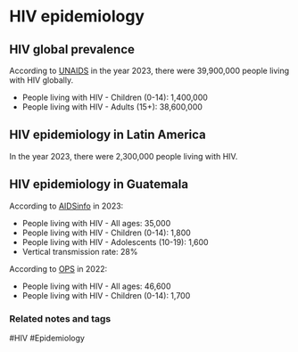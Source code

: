 # HIV epidemiology

## HIV global prevalence
According to [UNAIDS](https://www.unaids.org/sites/default/files/media_asset/UNAIDS_FactSheet_en.pdf) in the year 2023, there were 39,900,000 people living with HIV globally.
- People living with HIV - Children (0-14): 1,400,000
- People living with HIV - Adults (15+):   38,600,000 

## HIV epidemiology in Latin America
In the year 2023, there were 2,300,000 people living with HIV.


## HIV epidemiology in Guatemala
According to [AIDSinfo](https://aidsinfo.unaids.org/) in 2023:

- People living with HIV - All ages: 35,000
- People living with HIV - Children (0-14): 1,800
- People living with HIV - Adolescents (10-19): 1,600
- Vertical transmission rate: 28%

According to [OPS](https://www.paho.org/es/noticias/4-12-2023-vih-guatemala-desafios-avances-papel-crucial-comunidades) in 2022:

- People living with HIV - All ages: 46,600
- People living with HIV - Children (0-14): 1,700

### Related notes and tags
#HIV #Epidemiology

